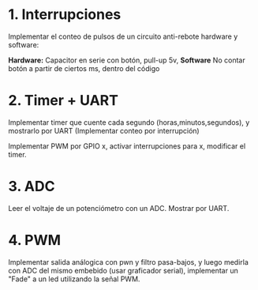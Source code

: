 # 1. Interrupciones

Implementar el conteo de pulsos de un circuito anti-rebote hardware y software:

**Hardware:** Capacitor en serie con botón, pull-up 5v, 
**Software**  No contar botón a partir de ciertos ms, dentro del código

# 2. Timer + UART

Implementar timer que cuente cada segundo (horas,minutos,segundos), y mostrarlo por UART (Implementar conteo por interrupción)

Implementar PWM por GPIO x, activar interrupciones para x, modificar el timer.

# 3. ADC

Leer el voltaje de un potenciómetro con un ADC. Mostrar por UART.

# 4. PWM

Implementar salida análogica con pwn y filtro pasa-bajos, y luego medirla con ADC del mismo embebido (usar graficador serial), implementar un "Fade" a un led utilizando la señal PWM.